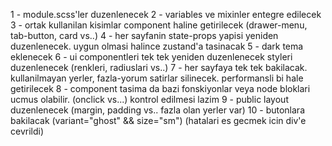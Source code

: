 1 - module.scss'ler duzenlenecek
2 - variables ve mixinler entegre edilecek
3 - ortak kullanilan kisimlar component haline getirilecek
(drawer-menu, tab-button, card vs..)
4 - her sayfanin state-props yapisi yeniden duzenlenecek. uygun olmasi halince zustand'a tasinacak
5 - dark tema eklenecek
6 - ui componentleri tek tek yeniden duzenlenecek styleri duzenlenecek (renkleri, radiuslari vs..)
7 - her sayfaya tek tek bakilacak. kullanilmayan yerler, fazla-yorum satirlar silinecek. performansli bi hale getirilecek
8 - component tasima da bazi fonskiyonlar veya node bloklari ucmus olabilir. (onclick vs...) kontrol edilmesi lazim
9 - public layout duzenlenecek (margin, padding vs.. fazla olan yerler var)
10 - butonlara bakilacak (variant="ghost" && size="sm") (hatalari es gecmek icin div'e cevrildi)
